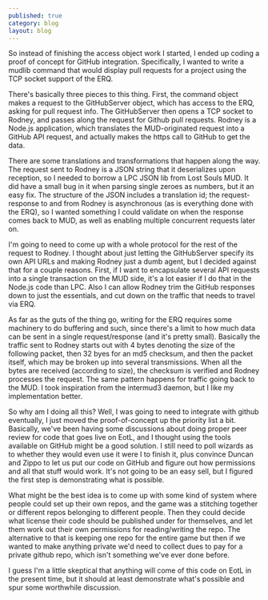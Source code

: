 ```yaml
---
published: true
category: blog
layout: blog
---
```

So instead of finishing the access object work I started, I ended up coding a proof of concept for GitHub integration. Specifically, I wanted to write a mudlib command that would display pull requests for a project using the TCP socket support of the ERQ.
<!-- more -->
There's basically three pieces to this thing. First, the command object makes a request to the GitHubServer object, which has access to the ERQ, asking for pull request info. The GitHubServer then opens a TCP socket to Rodney, and passes along the request for Github pull requests. Rodney is a Node.js application, which translates the MUD-originated request into a GitHub API request, and actually makes the https call to GitHub to get the data.

There are some translations and transformations that happen along the way. The request sent to Rodney is a JSON string that it deserializes upon reception, so I needed to borrow a LPC JSON lib from Lost Souls MUD. It did have a small bug in it when parsing single zeroes as numbers, but it an easy fix. The structure of the JSON includes a translation id; the request-response to and from Rodney is asynchronous (as is everything done with the ERQ), so I wanted something I could validate on when the response comes back to MUD, as well as enabling multiple concurrent requests later on.

I'm going to need to come up with a whole protocol for the rest of the request to Rodney. I thought about just letting the GitHubServer specify its own API URLs and making Rodney just a dumb agent, but I decided against that for a couple reasons. First, if I want to encapsulate several API requests into a single transaction on the MUD side, it's a lot easier if I do that in the Node.js code than LPC. Also I can allow Rodney trim the GitHub responses down to just the essentials, and cut down on the traffic that needs to travel via ERQ.

As far as the guts of the thing go, writing for the ERQ requires some machinery to do buffering and such, since there's a limit to how much data can be sent in a single request/response (and it's pretty small). Basically the traffic sent to Rodney starts out with 4 bytes denoting the size of the following packet, then 32 byes for an md5 checksum, and then the packet itself, which may be broken up into several transmissions. When all the bytes are received (according to size), the checksum is verified and Rodney processes the request. The same pattern happens for traffic going back to the MUD. I took inspiration from the intermud3 daemon, but I like my implementation better.

So why am I doing all this? Well, I was going to need to integrate with github eventually, I just moved the proof-of-concept up the priority list a bit. Basically, we've been having some discussions about doing proper peer review for code that goes live on EotL, and I thought using the tools available on GitHub might be a good solution. I still need to poll wizards as to whether they would even use it were I to finish it, plus convince Duncan and Zippo to let us put our code on GitHub and figure out how permissions and all that stuff would work. It's not going to be an easy sell, but I figured the first step is demonstrating what is possible.

What might be the best idea is to come up with some kind of system where people could set up their own repos, and the game was a stitching together or different repos belonging to different people. Then they could decide what license their code should be published under for themselves, and let them work out their own permissions for reading/writing the repo. The alternative to that is keeping one repo for the entire game but then if we wanted to make anything private we'd need to collect dues to pay for a private github repo, which isn't something we've ever done before.

I guess I'm a little skeptical that anything will come of this code on EotL in the present time, but it should at least demonstrate what's possible and spur some worthwhile discussion.
